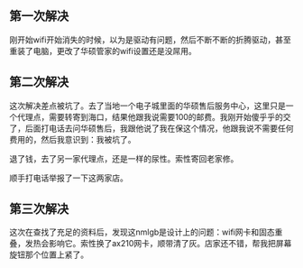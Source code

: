 ## 第一次解决

刚开始wifi开始消失的时候，以为是驱动有问题，然后不断不断的折腾驱动，甚至重装了电脑，更改了华硕管家的wifi设置还是没屌用。

## 第二次解决

这次解决差点被坑了。去了当地一个电子城里面的华硕售后服务中心，这里只是一个代理点，需要转寄到海口，结果他跟我说需要100的邮费。我刚开始傻乎乎的交了，后面打电话去问华硕售后，我跟他说了我在保这个情况，他跟我说不需要任何费用的，然后我意识到：我被坑了。

退了钱，去了另一家代理点，还是一样的尿性。索性寄回老家修。

顺手打电话举报了一下这两家店。

## 第三次解决

这次在查找了充足的资料后，发现这nmlgb是设计上的问题：wifi网卡和固态重叠，发热会影响它。索性换了ax210网卡，顺带清了灰。店家还不错，帮我把屏幕旋钮那个位置上紧了。


<!-- ##{"timestamp":1700993364}## -->

